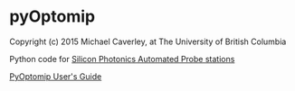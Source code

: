 # pyOptomip
Copyright (c) 2015 Michael Caverley, at The University of British Columbia

Python code for <a href="https://siepic.ubc.ca/silicon-photonics-design-book/automated-probe-station/">Silicon Photonics Automated Probe stations

[PyOptomip User's Guide](https://github.com/SiEPIC/pyOptomip/blob/31f1fc96317e18f707d6d34837686f70abd1098e/PyOptomip%20User's%20Guide.pdf)
